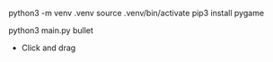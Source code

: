 
python3 -m venv .venv
source .venv/bin/activate
pip3 install pygame

python3 main.py bullet

* Click and drag
